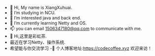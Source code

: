 - 👋 Hi, My name is XiangXuhuai.
- 🏫 I’m studying in NCU.
- 👀 I’m interested java and back end.
- 🌱 I’m currently learning Netty and OS.
- 📫 you can email 1506347180@qq.com to communicate with me.
- 🌈 Hi,这里是彩虹茶.
-    最近在学习Netty、操作系统.
-    希望能与你交流学习
-🍒 个人博客地址:https://codecoffee.xyz 欢迎来访！
<!---
Rainbowltea/Rainbowltea is a ✨ special ✨ repository because its `README.md` (this file) appears on your GitHub profile.
You can click the Preview link to take a look at your changes.
--->
